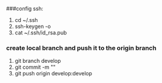 ###config ssh:
   1. cd ~/.ssh
   2. ssh-keygen -o
   3. cat ~/.ssh/id_rsa.pub

### create local branch and push it to the origin branch
   1. git branch develop
   2. git commit -m ""
   3. git push origin develop:develop

